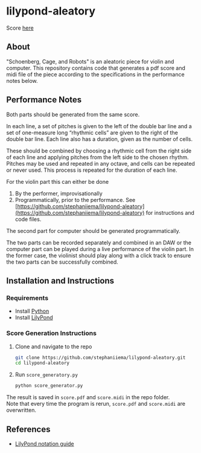 # lilypond-aleatory
Score [here](final_project.pdf)

## About
"Schoenberg, Cage, and Robots" is an aleatoric piece for violin and computer.
This repository contains code that generates a pdf score and midi file of the piece according to the specifications in the performance notes below.

## Performance Notes
Both parts should be generated from the same score. 

In each line, a set of pitches is given to the left of the double bar line and a set of one-measure long “rhythmic cells” are given to the right of the double bar line. Each line also has a duration, given as the number of cells. 

These should be combined by choosing a rhythmic cell from the right side of each line and applying pitches from the left side to the chosen rhythm. Pitches may be used and repeated in any octave, and cells can be repeated or never used. This process is repeated for the duration of each line.

For the violin part this can either be done

1. By the performer, improvisationally
2. Programmatically, prior to the performance. See [https://github.com/stephaniiema/lilypond-aleatory](https://github.com/stephaniiema/lilypond-aleatory) for instructions and code files.

The second part for computer should be generated programmatically.

The two parts can be recorded separately and combined in an DAW or the computer part can be played during a live performance of the violin part. In the former case, the violinist should play along with a click track to ensure the two parts can be successfully combined.

## Installation and Instructions
### Requirements
* Install [Python](https://www.python.org/downloads/)
* Install [LilyPond](https://lilypond.org/download.html)

### Score Generation Instructions
1. Clone and navigate to the repo 
   ```sh
   git clone https://github.com/stephaniiema/lilypond-aleatory.git
   cd lilypond-aleatory
   ```
2. Run `score_generatory.py`
   ```sh
   python score_generator.py
   ```
The result is saved in `score.pdf` and `score.midi` in the repo folder.  
Note that every time the program is rerun, `score.pdf` and `score.midi` are overwritten.

## References
* [LilyPond notation guide](https://lilypond.org/doc/v2.21/Documentation/notation/index.html#index)
